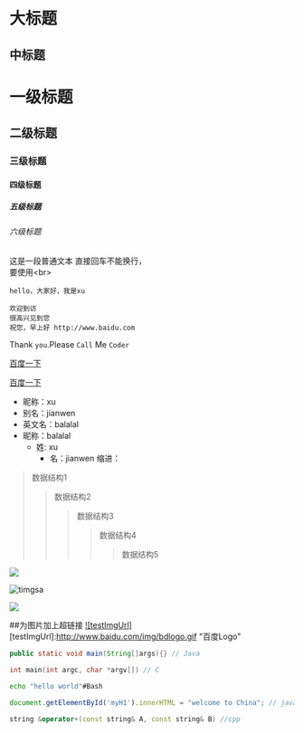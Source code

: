 大标题
===
中标题
------

# 一级标题

## 二级标题

### 三级标题

#### 四级标题

##### 五级标题

###### 六级标题

这是一段普通文本
直接回车不能换行，</br>
要使用\<br>

    hello，大家好，我是xu

    欢迎到访
    很高兴见到您
    祝您，早上好 http://www.baidu.com

Thank `you`.Please `Call` Me `Coder`

[百度一下](http://www.baidu.com)

[百度一下](http://www.baidu.com "悬停显示")

* 昵称：xu
* 别名：jianwen
* 英文名：balalal
* 昵称：balalal
  * 姓: xu
    * 名：jianwen
缩进：
>数据结构1
>>数据结构2
>>>数据结构3
>>>>数据结构4
>>>>>数据结构5

![](https://timgsa.baidu.com/timg?image&quality=80&size=b9999_10000&sec=1505985431383&di=214276595ce703fae005993c5b908d61&imgtype=0&src=http%3A%2F%2Fp4.gexing.com%2FG1%2FM00%2F9C%2F83%2FrBACE1PeHKqieeVsAAB7iC1HB2Q756.jpg)

![timgsa](https://timgsa.baidu.com/timg?image&quality=80&size=b9999_10000&sec=1505985431383&di=214276595ce703fae005993c5b908d61&imgtype=0&src=http%3A%2F%2Fp4.gexing.com%2FG1%2FM00%2F9C%2F83%2FrBACE1PeHKqieeVsAAB7iC1HB2Q756.jpg "鼠标悬停效果")

![](https://github.com/JianwenXu/vue-project/GFM_img.png)

##为图片加上超链接
[![testImgUrl]](http://baidu.com)
[testImgUrl]:http://www.baidu.com/img/bdlogo.gif "百度Logo"

```Java
public static void main(String[]args){} // Java
```
```c
int main(int argc, char *argv[]) // C
```
```Bash
echo "hello world"#Bash
```
```javascript
document.getElementById('myH1').innerHTML = "welcome to China"; // javascript
```
```cpp
string &operator+(const string& A, const string& B) //cpp
```


